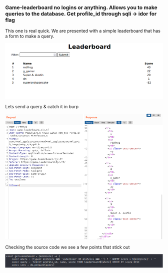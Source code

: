 ### Game-leaderboard no logins or anything. Allows you to make queries to the database. Get profile_id through sqli -> idor for flag

This one is real quick. We are presented with a simple leaderboard that has a form to make a query.

![](./screenshots/page.png)

Lets send a query & catch it in burp

![](./screenshots/repeated.png)

Checking the source code we see a few points that stick out

![](./screenshots/vulnerableQuery.png)
